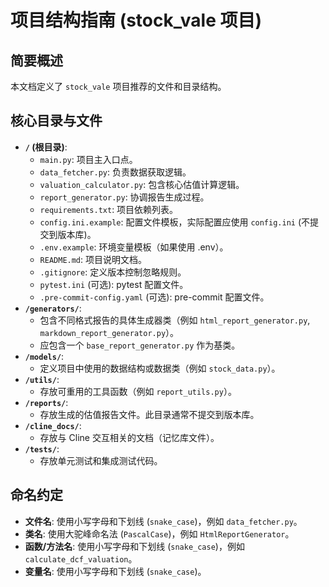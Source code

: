 # 项目结构指南 (stock_vale 项目)

## 简要概述
本文档定义了 `stock_vale` 项目推荐的文件和目录结构。

## 核心目录与文件
- **`/` (根目录)**:
    - `main.py`: 项目主入口点。
    - `data_fetcher.py`: 负责数据获取逻辑。
    - `valuation_calculator.py`: 包含核心估值计算逻辑。
    - `report_generator.py`: 协调报告生成过程。
    - `requirements.txt`: 项目依赖列表。
    - `config.ini.example`: 配置文件模板，实际配置应使用 `config.ini` (不提交到版本库)。
    - `.env.example`: 环境变量模板（如果使用 .env）。
    - `README.md`: 项目说明文档。
    - `.gitignore`: 定义版本控制忽略规则。
    - `pytest.ini` (可选): pytest 配置文件。
    - `.pre-commit-config.yaml` (可选): pre-commit 配置文件。
- **`/generators/`**:
    - 包含不同格式报告的具体生成器类（例如 `html_report_generator.py`, `markdown_report_generator.py`）。
    - 应包含一个 `base_report_generator.py` 作为基类。
- **`/models/`**:
    - 定义项目中使用的数据结构或数据类（例如 `stock_data.py`）。
- **`/utils/`**:
    - 存放可重用的工具函数（例如 `report_utils.py`）。
- **`/reports/`**:
    - 存放生成的估值报告文件。此目录通常不提交到版本库。
- **`/cline_docs/`**:
    - 存放与 Cline 交互相关的文档（记忆库文件）。
- **`/tests/`**:
    - 存放单元测试和集成测试代码。

## 命名约定
- **文件名**: 使用小写字母和下划线 (`snake_case`)，例如 `data_fetcher.py`。
- **类名**: 使用大驼峰命名法 (`PascalCase`)，例如 `HtmlReportGenerator`。
- **函数/方法名**: 使用小写字母和下划线 (`snake_case`)，例如 `calculate_dcf_valuation`。
- **变量名**: 使用小写字母和下划线 (`snake_case`)。
